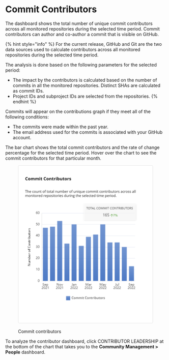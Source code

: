 # Commit Contributors

The dashboard shows the total number of unique commit contributors across all monitored repositories during the selected time period. Commit contributors can author and co-author a commit that is visible on GitHub.

{% hint style="info" %}
For the current release, GitHub and Git are the two data sources used to calculate contributors across all monitored repositories during the selected time period.

The analysis is done based on the following parameters for the selected period:

* The impact by the contributors is calculated based on the number of commits in all the monitored repositories. Distinct SHAs are calculated as commit IDs.
* Project IDs and subproject IDs are selected from the repositories.
{% endhint %}

Commits will appear on the contributions graph if they meet all of the following conditions:

* The commits were made within the past year.
* The email address used for the commits is associated with your GitHub account.

The bar chart shows the total commit contributors and the rate of change percentage for the selected time period. Hover over the chart to see the commit contributors for that particular month.

<figure><img src="../../../../../../.gitbook/assets/Commit Contributors (1).png" alt=""><figcaption><p>Commit contributors</p></figcaption></figure>

To analyze the contributor dashboard, click CONTRIBUTOR LEADERSHIP at the bottom of the chart that takes you to the **Community Management > People** dashboard.
